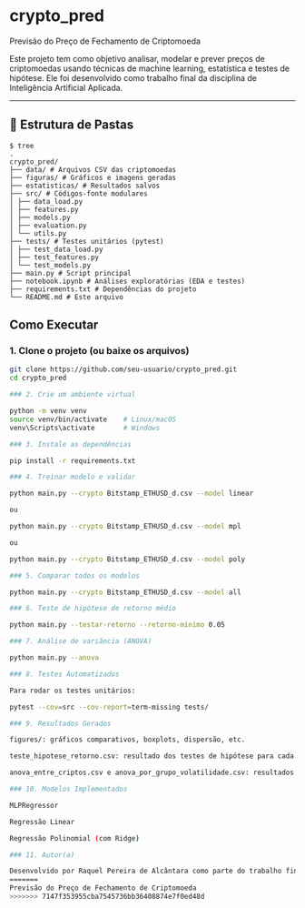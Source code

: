 # crypto_pred
Previsão do Preço de Fechamento de Criptomoeda

Este projeto tem como objetivo analisar, modelar e prever preços de criptomoedas usando técnicas de machine learning, estatística e testes de hipótese. Ele foi desenvolvido como trabalho final da disciplina de Inteligência Artificial Aplicada.

---

## 📁 Estrutura de Pastas

```shell
$ tree
.
crypto_pred/
├── data/ # Arquivos CSV das criptomoedas
├── figuras/ # Gráficos e imagens geradas
├── estatisticas/ # Resultados salvos
├── src/ # Códigos-fonte modulares
│ ├── data_load.py
│ ├── features.py
│ ├── models.py
│ ├── evaluation.py
│ └── utils.py
├── tests/ # Testes unitários (pytest)
│ ├── test_data_load.py
│ ├── test_features.py
│ └── test_models.py
├── main.py # Script principal
├── notebook.ipynb # Análises exploratórias (EDA e testes)
├── requirements.txt # Dependências do projeto
└── README.md # Este arquivo
```

## Como Executar

### 1. Clone o projeto (ou baixe os arquivos)

```bash
git clone https://github.com/seu-usuario/crypto_pred.git
cd crypto_pred

### 2. Crie um ambiente virtual

python -m venv venv
source venv/bin/activate    # Linux/macOS
venv\Scripts\activate       # Windows

### 3. Instale as dependências

pip install -r requirements.txt

### 4. Treinar modelo e validar

python main.py --crypto Bitstamp_ETHUSD_d.csv --model linear

ou

python main.py --crypto Bitstamp_ETHUSD_d.csv --model mpl

ou 

python main.py --crypto Bitstamp_ETHUSD_d.csv --model poly

### 5. Comparar todos os modelos

python main.py --crypto Bitstamp_ETHUSD_d.csv --model all

### 6. Teste de hipótese de retorno médio

python main.py --testar-retorno --retorno-minimo 0.05

### 7. Análise de variância (ANOVA)

python main.py --anova

### 8. Testes Automatizados

Para rodar os testes unitários: 

pytest --cov=src --cov-report=term-missing tests/

### 9. Resultados Gerados

figures/: gráficos comparativos, boxplots, dispersão, etc.

teste_hipotese_retorno.csv: resultado dos testes de hipótese para cada criptomoeda

anova_entre_criptos.csv e anova_por_grupo_volatilidade.csv: resultados da ANOVA simples e agrupada

### 10. Modelos Implementados

MLPRegressor

Regressão Linear

Regressão Polinomial (com Ridge)

### 11. Autor(a)

Desenvolvido por Raquel Pereira de Alcântara como parte do trabalho final da Pós em IA Aplicada – Instituto Federal de Goiás (IFG).
=======
Previsão do Preço de Fechamento de Criptomoeda
>>>>>>> 7147f353955cba7545736bb36408874e7f0ed48d
